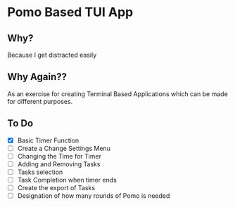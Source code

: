 # Pomo Based TUI App

## Why?

Because I get distracted easily

## Why Again??

As an exercise for creating Terminal Based Applications which can be made for different purposes.

## To Do 
- [x] Basic Timer Function
- [ ] Create a Change Settings Menu
- [ ] Changing the Time for Timer
- [ ] Adding and Removing Tasks
- [ ] Tasks selection
- [ ] Task Completion when timer ends
- [ ] Create the export of Tasks
- [ ] Designation of how many rounds of Pomo is needed
